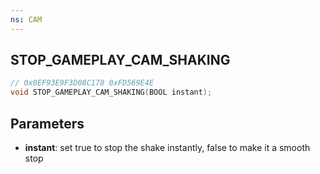 ```yaml
---
ns: CAM
---
```

## STOP_GAMEPLAY_CAM_SHAKING

```c
// 0x0EF93E9F3D08C178 0xFD569E4E
void STOP_GAMEPLAY_CAM_SHAKING(BOOL instant);
```


## Parameters
* **instant**: set true to stop the shake instantly, false to make it a smooth stop

